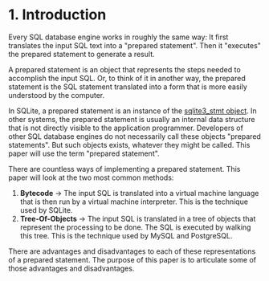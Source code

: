 # 1\. Introduction


Every SQL database engine works in roughly the same way: It first 
translates the input SQL text into a "prepared statement". Then it "executes"
the prepared statement to generate a result.



A prepared statement is an object that represents the steps needed
to accomplish the input SQL. Or, to think of it in another way,
the prepared statement is the SQL statement translated into a form that is
more easily understood by the computer.



In SQLite, a prepared statement is an instance of the
[sqlite3\_stmt object](c3ref/stmt.html). In other systems, the prepared
statement is usually an internal data structure that is not directly visible to
the application programmer. Developers of other SQL database engines
do not necessarily call these objects "prepared statements".
But such objects exists, whatever they might be called.
This paper will use the term "prepared statement".



There are countless ways of implementing a prepared statement. This
paper will look at the two most common methods:



1. **Bytecode** → The input SQL is translated into a virtual machine language
that is then run by a virtual machine interpreter. This is the technique
used by SQLite.
2. **Tree\-Of\-Objects** → The input SQL is translated in a tree of objects
that represent the processing to be done. The SQL is executed by walking this
tree. This is the technique used by MySQL and PostgreSQL.



There are advantages and disadvantages to each of these representations of
a prepared statement. The purpose of this paper is to articulate some of those
advantages and disadvantages.



